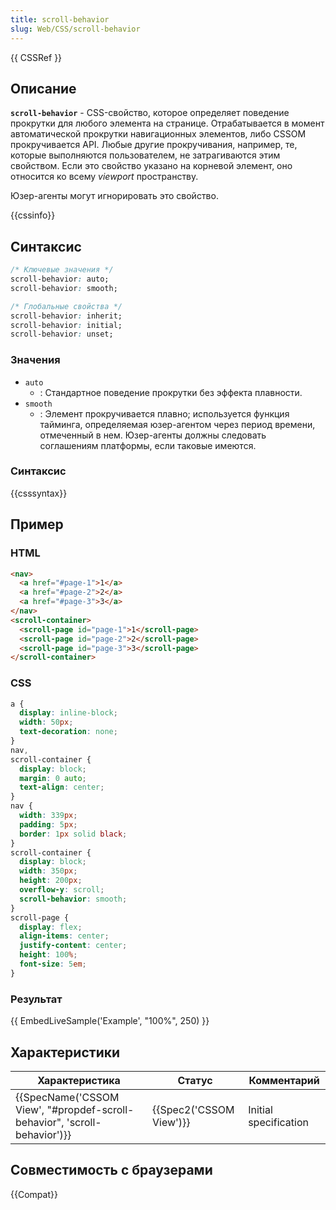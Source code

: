 ```yaml
---
title: scroll-behavior
slug: Web/CSS/scroll-behavior
---
```


{{ CSSRef }}

## Описание

**`scroll-behavior`** - CSS-свойство, которое определяет поведение прокрутки для любого элемента на странице. Отрабатывается в момент автоматической прокрутки навигационных элементов, либо CSSOM прокручивается API. Любые другие прокручивания, например, те, которые выполняются пользователем, не затрагиваются этим свойством. Если это свойство указано на корневой элемент, оно относится ко всему _viewport_ пространству.

Юзер-агенты могут игнорировать это свойство.

{{cssinfo}}

## Синтаксис

```css
/* Ключевые значения */
scroll-behavior: auto;
scroll-behavior: smooth;

/* Глобальные свойства */
scroll-behavior: inherit;
scroll-behavior: initial;
scroll-behavior: unset;
```

### Значения

- `auto`
  - : Стандартное поведение прокрутки без эффекта плавности.
- `smooth`
  - : Элемент прокручивается плавно; используется функция тайминга, определяемая юзер-агентом через период времени, отмеченный в нем. Юзер-агенты должны следовать соглашениям платформы, если таковые имеются.

### Синтаксис

{{csssyntax}}

## Пример

### HTML

```html
<nav>
  <a href="#page-1">1</a>
  <a href="#page-2">2</a>
  <a href="#page-3">3</a>
</nav>
<scroll-container>
  <scroll-page id="page-1">1</scroll-page>
  <scroll-page id="page-2">2</scroll-page>
  <scroll-page id="page-3">3</scroll-page>
</scroll-container>
```

### CSS

```css
a {
  display: inline-block;
  width: 50px;
  text-decoration: none;
}
nav,
scroll-container {
  display: block;
  margin: 0 auto;
  text-align: center;
}
nav {
  width: 339px;
  padding: 5px;
  border: 1px solid black;
}
scroll-container {
  display: block;
  width: 350px;
  height: 200px;
  overflow-y: scroll;
  scroll-behavior: smooth;
}
scroll-page {
  display: flex;
  align-items: center;
  justify-content: center;
  height: 100%;
  font-size: 5em;
}
```

### Результат

{{ EmbedLiveSample('Example', "100%", 250) }}

## Характеристики

| Характеристика                                                            | Статус                  | Комментарий           |
| ------------------------------------------------------------------------- | ----------------------- | --------------------- |
| {{SpecName('CSSOM View', "#propdef-scroll-behavior", 'scroll-behavior')}} | {{Spec2('CSSOM View')}} | Initial specification |

## Совместимость с браузерами

{{Compat}}
